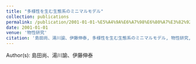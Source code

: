 ```yaml
---
title: "多様性を生む生態系のミニマルモデル"
collection: publications
permalink: /publication/2001-01-01-%E5%A4%9A%E6%A7%98%E6%80%A7%E3%82%92%E7%94%9F%E3%82%80%E7%94%9F%E6%85%8B%E7%B3%BB%E3%81%AE%E3%83%9F%E3%83%8B%E3%83%9E%E3%83%AB%E3%83%A2%E3%83%87%E3%83%AB
date: 2001-01-01
venue: '物性研究'
citation: '島田尚、湯川諭、伊藤伸泰, 多様性を生む生態系のミニマルモデル, 物性研究, <b>77</b>, 559, (2001)'
---
```


Author(s): 島田尚、湯川諭、伊藤伸泰
